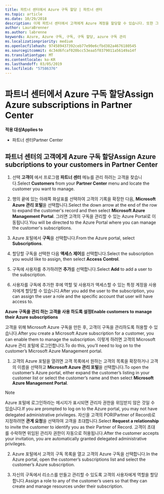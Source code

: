 ```yaml
---
title: 파트너 센터에서 Azure 구독 할당 | 파트너 센터
ms.topic: article
ms.date: 10/29/2018
description: 이제 파트너 센터에서 고객에게 Azure 계정을 할당할 수 있습니다. 또한 그들 스스로 구독을 관리하도록 할 수도 있습니다.
author: LauraBrenner
ms.author: labrenne
keywords: Azure, Azure 구독, 구독, 구독 할당, azure 구독 관리
ms.localizationpriority: medium
ms.openlocfilehash: 974589437392ceb77e90e6cfbd382a4676180545
ms.sourcegitcommit: 4c34d6fcaf020bcc53eaa5f0379011a56149a14f
ms.translationtype: MT
ms.contentlocale: ko-KR
ms.lasthandoff: 03/05/2019
ms.locfileid: "57586376"
---
```

# <a name="assign-azure-subscriptions-in-partner-center"></a><span data-ttu-id="016d0-104">파트너 센터에서 Azure 구독 할당</span><span class="sxs-lookup"><span data-stu-id="016d0-104">Assign Azure subscriptions in Partner Center</span></span>

<span data-ttu-id="016d0-105">**적용 대상**</span><span class="sxs-lookup"><span data-stu-id="016d0-105">**Applies to**</span></span>

-  <span data-ttu-id="016d0-106">파트너 센터</span><span class="sxs-lookup"><span data-stu-id="016d0-106">Partner Center</span></span>
 
## <a name="assign-azure-subcriptions-to-your-customers-in-partner-center"></a><span data-ttu-id="016d0-107">파트너 센터의 고객에게 Azure 구독 할당</span><span class="sxs-lookup"><span data-stu-id="016d0-107">Assign Azure subcriptions to your customers in Partner Center</span></span>

1. <span data-ttu-id="016d0-108">선택 **고객이** 에서 프로그램 **파트너 센터** 메뉴를 관리 하려는 고객을 찾습니다.</span><span class="sxs-lookup"><span data-stu-id="016d0-108">Select **Customers** from your **Partner Center** menu and locate the customer you want to manage.</span></span>

2.  <span data-ttu-id="016d0-109">행의 끝에 있는 아래쪽 화살표를 선택하여 고객의 기록을 확장한 다음, **Microsoft Azure 관리 포털**을 선택합니다.</span><span class="sxs-lookup"><span data-stu-id="016d0-109">Select the down arrow at the end of the row to expand the customer's record and then select **Microsoft Azure Management Portal**.</span></span> <span data-ttu-id="016d0-110">그러면 고객의 구독을 관리할 수 있는 Azure Portal로 이동됩니다.</span><span class="sxs-lookup"><span data-stu-id="016d0-110">You will be directed to the Azure Portal where you can manage the customer's subscriptions.</span></span> 

4. <span data-ttu-id="016d0-111">Azure 포털에서 **구독**을 선택합니다.</span><span class="sxs-lookup"><span data-stu-id="016d0-111">From the Azure portal, select **Subscriptions**.</span></span>

5. <span data-ttu-id="016d0-112">할당할 구독을 선택한 다음 **액세스 제어**를 선택합니다.</span><span class="sxs-lookup"><span data-stu-id="016d0-112">Select the subscription you would like to assign, then select **Access Control**.</span></span>

6. <span data-ttu-id="016d0-113">구독에 사용자를 추가하려면 **추가**를 선택합니다.</span><span class="sxs-lookup"><span data-stu-id="016d0-113">Select **Add** to add a user to the subscription.</span></span> 

7. <span data-ttu-id="016d0-114">사용자를 구독에 추가한 후에 역할 및 사용자가 액세스할 수 있는 특정 계정을 사용자에게 할당할 수 있습니다.</span><span class="sxs-lookup"><span data-stu-id="016d0-114">After you add the user to the subscription, you can assign the user a role and the specific account that user will have access to.</span></span> 

<span data-ttu-id="016d0-115">**Azure 구독을 관리 하는 고객을 사용 하도록 설정**</span><span class="sxs-lookup"><span data-stu-id="016d0-115">**Enable customers to manage their Azure subscriptions**</span></span>

<span data-ttu-id="016d0-116">고객을 위해 Microsoft Azure 구독을 만든 후, 고객이 구독을 관리하도록 허용할 수 있습니다.</span><span class="sxs-lookup"><span data-stu-id="016d0-116">After you create a Microsoft Azure subscription for a customer, you can enable them to manage the subscription.</span></span> <span data-ttu-id="016d0-117">이렇게 하려면 고객의 Microsoft Azure 관리 포털에 로그인합니다.</span><span class="sxs-lookup"><span data-stu-id="016d0-117">To do this, you’ll need to log on to the customer’s Microsoft Azure Management portal.</span></span> 

1.  <span data-ttu-id="016d0-118">고객의 Azure 포털을 열려면 고객 목록에서 원하는 고객의 목록을 확장하거나 고객의 이름을 선택하고 **Microsoft Azure 관리 포털**을 선택합니다.</span><span class="sxs-lookup"><span data-stu-id="016d0-118">To open the customer’s Azure portal, either expand the customer’s listing in your customer list or select the customer’s name and then select **Microsoft Azure Management Portal**.</span></span>
    
> [!NOTE]  
> <span data-ttu-id="016d0-119">Azure 포털에 로그인하라는 메시지가 표시되면 관리자 권한을 위임받지 않은 것일 수 있습니다.</span><span class="sxs-lookup"><span data-stu-id="016d0-119">If you are prompted to log on to the Azure portal, you may not have delegated administrative privileges.</span></span> <span data-ttu-id="016d0-120">자신을 고객의 POR(Partner of Record)로 지정하려면 **관계 요청**을 선택하여 고객을 초대합니다.</span><span class="sxs-lookup"><span data-stu-id="016d0-120">Select **Request a relationship** to invite the customer to identify you as their Partner of Record.</span></span> <span data-ttu-id="016d0-121">고객이 초대를 수락하면 위임된 관리자 권한이 자동으로 허용됩니다.</span><span class="sxs-lookup"><span data-stu-id="016d0-121">After the customer accepts your invitation, you are automatically granted delegated administrative privileges.</span></span> 

2.  <span data-ttu-id="016d0-122">Azure 포털에서 고객의 구독 목록을 열고 고객의 Azure 구독을 선택합니다.</span><span class="sxs-lookup"><span data-stu-id="016d0-122">In the Azure portal, open the customer’s subscriptions list and select the customer’s Azure subscription.</span></span>

3.  <span data-ttu-id="016d0-123">자신의 구독에서 리소스를 만들고 관리할 수 있도록 고객의 사용자에게 역할을 할당합니다.</span><span class="sxs-lookup"><span data-stu-id="016d0-123">Assign a role to any of the customer’s users so that they can create and manage resources under their subscription.</span></span>


